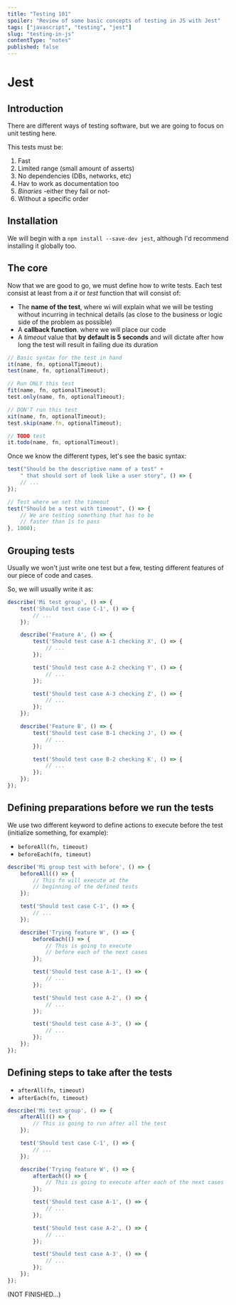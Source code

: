 ```yaml
---
title: "Testing 101"   
spoiler: "Review of some basic concepts of testing in JS with Jest"  
tags: ["javascript", "testing", "jest"]
slug: "testing-in-js"
contentType: "notes"
published: false
---
```


# Jest

## Introduction

There are different ways of testing software, but we are going to focus on unit testing here.

This tests must be:

1. Fast
2. Limited range (small amount of asserts)
3. No dependencies (DBs, networks, etc)
4. Hav to work as documentation too
5. _Binaries_ -either they fail or not-
6. Without a specific order

## Installation

We will begin with a `npm install --save-dev jest`, although I'd recommend installing it globally too.

## The core

Now that we are good to go, we must define how to write tests. Each test consist at least from a _it_ or _test_ function
that will consist of:

- The **name of the test**, where wi will explain what we will be testing without incurring in technical details (as
  close to the business or logic side of the problem as possible)
- A **callback function**. where we will place our code
- A _timeout_ value that **by default is 5 seconds** and will dictate after how long the test will result in failing due
  its duration

```javascript
// Basic syntax for the test in hand 
it(name, fn, optionalTimeout);
test(name, fn, optionalTimeout);

// Run ONLY this test
fit(name, fn, optionalTimeout);
test.only(name, fn, optionalTimeout);

// DON'T run this test
xit(name, fn, optionalTimeout);
test.skip(name.fn, optionalTimeout);

// TODO test
it.todo(name, fn, optionalTimeout);
```

Once we know the different types, let's see the basic syntax:

```javascript
test("Should be the descriptive name of a test" +
    " that should sort of look like a user story", () => {
    // ...
});

// Test where we set the timeout
test("Should be a test with timeout", () => {
    // We are testing something that has to be 
    // faster than 1s to pass
}, 1000);
```

## Grouping tests

Usually we won't just write one test but a few, testing different features of our piece of code and cases.

So, we will usually write it as:

```javascript
describe('Mi test group', () => {
    test('Should test case C-1', () => {
        // ...
    });

    describe('Feature A', () => {
        test('Should test case A-1 checking X', () => {
            // ...
        });

        test('Should test case A-2 checking Y', () => {
            // ... 
        });

        test('Should test case A-3 checking Z', () => {
            // ...
        });
    });

    describe('Feature B', () => {
        test('Should test case B-1 checking J', () => {
            // ...
        });

        test('Should test case B-2 checking K', () => {
            // ...
        });
    });
});
```

## Defining preparations before we run the tests

We use two different keyword to define actions to execute before the test (initialize something, for example):

- `beforeAll(fn, timeout)`
- `beforeEach(fn, timeout)`

```javascript
describe('Mi group test with before', () => {
    beforeAll(() => {
        // This fn will execute at the 
        // beginning of the defined tests
    });

    test('Should test case C-1', () => {
        // ...
    });

    describe('Trying feature W', () => {
        beforeEach(() => {
            // This is going to execute
            // before each of the next cases
        });

        test('Should test case A-1', () => {
            // ...
        });

        test('Should test case A-2', () => {
            // ...
        });

        test('Should test case A-3', () => {
            // ...
        });
    });
});
```

## Defining steps to take after the tests

- `afterAll(fn, timeout)`
- `afterEach(fn, timeout)`

```javascript
describe('Mi test group', () => {
    afterAll(() => {
        // This is going to run after all the test
    });

    test('Should test case C-1', () => {
        // ...
    });

    describe('Trying feature W', () => {
        afterEach(() => {
            // This is going to execute after each of the next cases
        });

        test('Should test case A-1', () => {
            // ...
        });

        test('Should test case A-2', () => {
            // ...
        });

        test('Should test case A-3', () => {
            // ...
        });
    });
});
```

(NOT FINISHED...)
